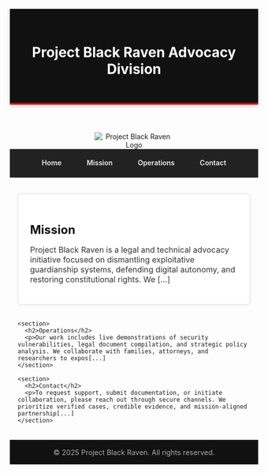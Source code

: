 

<!DOCTYPE html>
<html lang="en">
<head>
  <meta charset="UTF-8" />
  <meta name="viewport" content="width=device-width, initial-scale=1.0" />
  <title>Project Black Raven Advocacy Division</title>
  <link href="https://fonts.googleapis.com/css2?family=Inter:wght@500;600&display=swap" rel="stylesheet">
  <style>
    :root {
      --primary-color: #111;
      --accent-color: #c00;
      --text-color: #1a1a1a;
      --bg-color: #f9f9f9;
      --section-bg: #fff;
      --border-color: #ddd;
    }

    body {
      margin: 0;
      font-family: 'Inter', sans-serif;
      background-color: var(--bg-color);
      color: var(--text-color);
      line-height: 1.6;
      /* Add background image and fallback color */
      background-image: url('sitebackground.jpg');
      background-size: cover;
      background-repeat: no-repeat;
      background-attachment: fixed;
      background-position: center center;
    }

    header {
      background-color: var(--primary-color);
      color: #fff;
      padding: 2rem 1rem;
      text-align: center;
      border-bottom: 4px solid var(--accent-color);
      box-shadow: 0 2px 8px rgba(0,0,0,0.2);
    }

    .logo-container {
      text-align: center;
      margin-top: 1rem;
    }

    .logo-container img {
      max-width: 160px;
      height: auto;
      transition: transform 0.3s ease;
    }

    .logo-container img:hover {
      transform: scale(1.05);
    }

    nav {
      background-color: #222;
      display: flex;
      justify-content: center;
      padding: 0.8rem;
      border-bottom: 1px solid #444;
    }

    nav a {
      color: #eee;
      text-decoration: none;
      margin: 0 1rem;
      font-weight: 600;
      padding: 0.4rem 0.6rem;
      transition: color 0.3s ease, border-bottom 0.3s ease;
      border-bottom: 2px solid transparent;
    }

    nav a:hover {
      color: var(--accent-color);
      border-bottom: 2px solid var(--accent-color);
    }

    main {
      max-width: 960px;
      margin: 2rem auto;
      padding: 0 1rem;
    }

    section {
      margin-bottom: 2rem;
      padding: 1.5rem;
      background-color: var(--section-bg);
      border: 1px solid var(--border-color);
      border-radius: 6px;
      box-shadow: 0 2px 6px rgba(0,0,0,0.05);
      transition: box-shadow 0.3s ease, transform 0.3s ease;
    }

    section:hover {
      box-shadow: 0 4px 12px rgba(0,0,0,0.1);
      transform: translateY(-2px);
    }

    section h2 {
      font-size: 1.5rem;
      margin-bottom: 0.5rem;
      color: var(--primary-color);
    }

    section p {
      font-size: 1rem;
      color: #333;
    }

    footer {
      text-align: center;
      padding: 1rem;
      background-color: var(--primary-color);
      color: #aaa;
      font-size: 0.9rem;
      border-top: 1px solid #444;
    }
  </style>
</head>
<body>

  <header>
    <h1>Project Black Raven Advocacy Division</h1>
  </header>

  <div class="logo-container">
    <img src="MXkRXGShm8Nq9wZWFiSJS.png" alt="Project Black Raven Logo" />
  </div>

  <nav>
    <a href="#">Home</a>
    <a href="#">Mission</a>
    <a href="#">Operations</a>
    <a href="#">Contact</a>
  </nav>

  <main>
    <section>
      <h2>Mission</h2>
      <p>Project Black Raven is a legal and technical advocacy initiative focused on dismantling exploitative guardianship systems, defending digital autonomy, and restoring constitutional rights. We [...]
    </section>

    <section>
      <h2>Operations</h2>
      <p>Our work includes live demonstrations of security vulnerabilities, legal document compilation, and strategic policy analysis. We collaborate with families, attorneys, and researchers to expos[...]
    </section>

    <section>
      <h2>Contact</h2>
      <p>To request support, submit documentation, or initiate collaboration, please reach out through secure channels. We prioritize verified cases, credible evidence, and mission-aligned partnership[...]
    </section>
  </main>

  <footer>
    &copy; 2025 Project Black Raven. All rights reserved.
  </footer>

</body>
</html>
